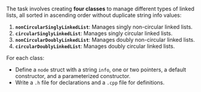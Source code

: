 The task involves creating **four classes** to manage different types of linked lists, all sorted in ascending order without duplicate string info values:  

1. **`nonCircularSinglyLinkedList`**: Manages singly non-circular linked lists.  
2. **`circularSinglyLinkedList`**: Manages singly circular linked lists.  
3. **`nonCircularDoublyLinkedList`**: Manages doubly non-circular linked lists.  
4. **`circularDoublyLinkedList`**: Manages doubly circular linked lists.  

For each class:  
- Define a `node` struct with a string `info`, one or two pointers, a default constructor, and a parameterized constructor.  
- Write a `.h` file for declarations and a `.cpp` file for definitions.  
